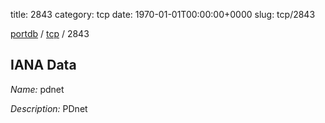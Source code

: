 title: 2843
category: tcp
date: 1970-01-01T00:00:00+0000
slug: tcp/2843

[portdb](/) / [tcp](/category/tcp.html) / 2843


## IANA Data

_Name:_ pdnet

_Description:_ PDnet


